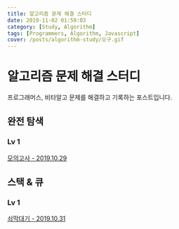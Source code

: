 ```yaml
---
title: 알고리즘 문제 해결 스터디
date: 2019-11-02 01:59:03
category: [Study, Algorithm]
tags: [Programmers, Algorithm, Javascript]
cover: /posts/algorithm-study/오구.gif
---
```


# 알고리즘 문제 해결 스터디
프로그래머스, 비타알고 문제를 해결하고 기록하는 포스트입니다.

## 완전 탐색

### Lv 1
[모의고사 - 2019.10.29](https://github.com/ch-4ml/algorithm-study/blob/master/%EC%99%84%EC%A0%84%20%ED%83%90%EC%83%89/Level%201/%EB%AA%A8%EC%9D%98%EA%B3%A0%EC%82%AC.md)

## 스택 & 큐

### Lv 1
[쇠막대기 - 2019.10.31](https://github.com/ch-4ml/algorithm-study/blob/master/%EC%8A%A4%ED%83%9D%20%26%20%ED%81%90/Level%201/%EC%87%A0%EB%A7%89%EB%8C%80%EA%B8%B0.md)